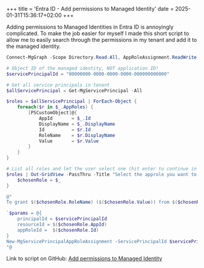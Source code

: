 +++
title = 'Entra ID - Add permissions to Managed Identity'
date = 2025-01-31T15:36:17+02:00
+++

Adding permissions to Managed Identities in Entra ID is annoyingly complicated. To make the job easier for myself I made this short script to allow me to easily search through the permissions in my tenant and add it to the managed identity.

```powershell
Connect-MgGraph -Scope Directory.Read.All, AppRoleAssignment.ReadWrite.All, Application.Read.All

# Object ID of the managed identity, NOT application ID!
$servicePrincipalId = "00000000-0000-0000-0000-000000000000"

# Get all service principals in tenant
$allServicePrincipal = Get-MgServicePrincipal -All

$roles = $allServicePrincipal | ForEach-Object {
    foreach($r in $_.AppRoles) {
        [PSCustomObject]@{
            AppId       = $_.Id
            DisplayName = $_.DisplayName
            Id          = $r.Id
            RoleName    = $r.DisplayName
            Value       = $r.Value
        }
    }
}

# List all roles and let the user select one (hit enter to continue in the gridview)
$roles | Out-GridView -PassThru -Title "Select the approle you want to assign to the managed identity" | ForEach-Object {
    $chosenRole = $_
}

@"
To grant $($chosenRole.RoleName) ($($chosenRole.Value)) from $($chosenRole.DisplayName) to the managed identity with object ID $servicePrincipalId, run the following:

`$params = @{
	principalId = $servicePrincipalId
	resourceId = $($chosenRole.AppId)
	appRoleId =  $($chosenRole.Id)
}
New-MgServicePrincipalAppRoleAssignment -ServicePrincipalId $servicePrincipalId -BodyParameter `$params
"@
```

Link to script on GitHub: [Add permissions to Managed Identity](https://github.com/JrndD/Nifty-scripts-for-Entra-ID-and-Microsoft-365/blob/main/AddPermissionsToManagedIdentity.ps1)